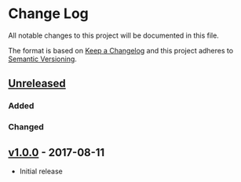 # Change Log
All notable changes to this project will be documented in this file.

The format is based on [Keep a Changelog](http://keepachangelog.com/) 
and this project adheres to [Semantic Versioning](http://semver.org/).

## [Unreleased]

### Added


### Changed


## [v1.0.0] - 2017-08-11

* Initial release

[Unreleased]: https://github.com/gchq/stroom-expression/compare/v1.0.0...HEAD
[v1.0.0]: https://github.com/gchq/stroom-expression/releases/tag/v1.0.0
